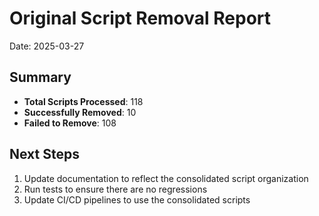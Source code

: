# Original Script Removal Report

Date: 2025-03-27

## Summary

- **Total Scripts Processed**: 118
- **Successfully Removed**: 10
- **Failed to Remove**: 108

## Next Steps

1. Update documentation to reflect the consolidated script organization
2. Run tests to ensure there are no regressions
3. Update CI/CD pipelines to use the consolidated scripts

